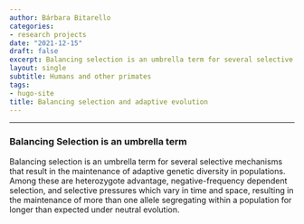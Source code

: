 ```yaml
---
author: Bárbara Bitarello
categories:
- research projects
date: "2021-12-15"
draft: false
excerpt: Balancing selection is an umbrella term for several selective mechanisms that result in the maintenance of adaptive genetic diversity in populations.
layout: single
subtitle: Humans and other primates
tags:
- hugo-site
title: Balancing selection and adaptive evolution
---
```

---

### Balancing Selection is an umbrella term

Balancing selection is an umbrella term for several selective mechanisms that result in the maintenance of adaptive genetic diversity in populations. Among these are heterozygote advantage, negative-frequency dependent selection, and selective pressures which vary in time and space, resulting in the maintenance of more than one allele segregating within a population for longer than expected under neutral evolution.